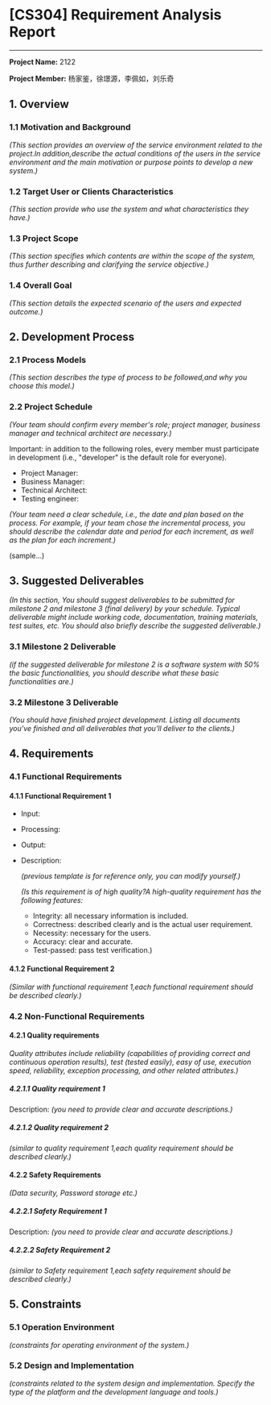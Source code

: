 # [CS304] Requirement Analysis Report

---

**Project Name:** 2122

**Project Member:** 杨家鉴，徐璟源，李佩如，刘乐奇

## 1. Overview

### 1.1 Motivation and Background

*(This section provides an overview of the service environment related to the project.In addition,describe the
actual conditions of the users in the service environment and the main motivation or purpose points to develop a
new system.)*

### 1.2 Target User or Clients Characteristics

*(This section provide who use the system and what characteristics they have.)*

### 1.3 Project Scope

*(This section specifies which contents are within the scope of the system, thus further describing and clarifying
the service objective.)*

### 1.4 Overall Goal

*(This section details the expected scenario of the users and expected outcome.)*

## 2. Development Process

### 2.1 Process Models

*(This section describes the type of process to be followed,and why you choose this model.)*

### 2.2 Project Schedule

*(Your team should confirm every member's role; project manager, business manager and technical architect are
necessary.)*

Important: in addition to the following roles, every member must participate in development (i.e., "developer"
is the default role for everyone).

+ Project Manager:
+ Business Manager:
+ Technical Architect:
+ Testing engineer:

*(Your team need a clear schedule, i.e., the date and plan based on the process. For example, if your team chose
the incremental process, you should describe the calendar date and period for each increment, as well as the
plan for each increment.)*

(sample...)

## 3. Suggested Deliverables

*(In this section, You should suggest deliverables to be submitted for milestone 2 and milestone 3 (final delivery)
by your schedule. Typical deliverable might include working code, documentation, training materials, test suites,
etc. You should also briefly describe the suggested deliverable.)*

### 3.1 Milestone 2 Deliverable

*(if the suggested deliverable for milestone 2 is a software system with 50% the basic functionalities, you should
describe what these basic functionalities are.)*

### 3.2 Milestone 3 Deliverable

*(You should have finished project development. Listing all documents you've finished and all deliverables that
you'll deliver to the clients.)*

## 4. Requirements

### 4.1 Functional Requirements

#### 4.1.1 Functional Requirement 1

+ Input:

+ Processing:

+ Output:

+ Description:

	*(previous template is for reference only, you can modify yourself.)*

	*(Is this requirement is of high quality?A high-quality requirement has the following features:*

	+ Integrity: all necessary information is included.
	+ Correctness: described clearly and is the actual user requirement.
	+ Necessity: necessary for the users.
	+ Accuracy: clear and accurate.
	+ Test-passed: pass test verification.)

#### 4.1.2 Functional Requirement 2

*(Similar with functional requirement 1,each functional requirement should be described clearly.)*

### 4.2 Non-Functional Requirements

#### 4.2.1 Quality requirements

*Quality attributes include reliability (capabilities of providing correct and continuous operation results), test
(tested easily), easy of use, execution speed, reliability, exception processing, and other related attributes.)*

##### 4.2.1.1 Quality requirement 1

Description:
*(you need to provide clear and accurate descriptions.)*

##### 4.2.1.2 Quality requirement 2

*(similar to quality requirement 1,each quality requirement should be described clearly.)*

#### 4.2.2 Safety Requirements

*(Data security, Password storage etc.)*

##### 4.2.2.1 Safety Requirement 1

Description:
*(you need to provide clear and accurate descriptions.)*

##### 4.2.2.2 Safety Requirement 2

*(similar to Safety requirement 1,each safety requirement should be described clearly.)*

## 5. Constraints

### 5.1 Operation Environment

*(constraints for operating environment of the system.)*

### 5.2 Design and Implementation

*(constraints related to the system design and implementation. Specify the type of the platform and the
development language and tools.)*

